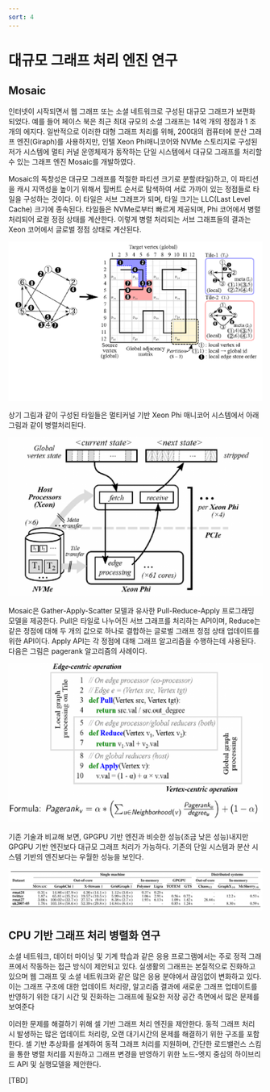 ```yaml
---
sort: 4
---
```


# 대규모 그래프 처리 엔진 연구

## Mosaic

인터넷이 시작되면서 웹 그래프 또는 소셜 네트워크로 구성된 대규모 그래프가 보편화 되었다. 예를 들어 페이스 북은 최근 최대 규모의 소셜 그래프는 14억 개의 정점과 1 조 개의 에지다. 일반적으로 이러한 대형 그래프 처리를 위해, 200대의 컴퓨터에 분산 그래프 엔진(Giraph)를 사용하지만, 인텔 Xeon Phi매니코어와 NVMe 스토리지로 구성된 저가 시스템에 멀티 커널 운영체제가 동작하는 단일 시스템에서 대규모 그래프를 처리할 수 있는 그래프 엔진 Mosaic를 개발하였다.

Mosaic의 독창성은 대규모 그래프를 적절한 파티션 크기로 분할(타일)하고, 이 파티션을 캐시 지역성을 높이기 위해서 힐버트 순서로 탐색하여 서로 가까이 있는 정점들로 타일을 구성하는 것이다. 이 타일은 서브 그래프가 되며, 타일 크기는 LLC(Last Level Cache) 크기에 종속된다. 타일들은 NVMe로부터 빠르게 제공되며, Phi 코어에서 병렬 처리되어 로컬 정점 상태를 계산한다. 이렇게 병렬 처리되는 서브 그래프들의 결과는 Xeon 코어에서 글로벌 정점 상태로 계산된다.

![Mosaic1](/Data/images/04/04-04-01.png)

상기 그림과 같이 구성된 타일들은 멀티커널 기반 Xeon Phi 매니코어 시스템에서 아래 그림과 같이 병렬처리된다.

![Mosaic2](/Data/images/04/04-04-02.png)  

Mosaic은 Gather-Apply-Scatter 모델과 유사한 Pull-Reduce-Apply 프로그래밍 모델을 제공한다. Pull은 타일로 나누어진 서브 그래프를 처리하는 API이며, Reduce는 같은 정점에 대해 두 개의 값으로 하나로 결합하는 글로벌 그래프 정점 상태 업데이트를 위한 API이다. Apply API는 각 정점에 대해 그래프 알고리즘을 수행하는데 사용된다. 다음은 그림은 pagerank 알고리즘의 사례이다.

![Mosaic3](/Data/images/04/04-04-03.png)

기존 기술과 비교해 보면, GPGPU 기반 엔진과 비슷한 성능(조금 낮은 성능)내지만 GPGPU 기반 엔진보다 대규모 그래프 처리가 가능하다. 기존의 단일 시스템과 분산 시스템 기반의 엔진보다는 우월한 성능을 보인다.

![Mosaic4](/Data/images/04/04-04-04.png)

## CPU 기반 그래프 처리 병렬화 연구

소셜 네트워크, 데이터 마이닝 및 기계 학습과 같은 응용 프로그램에서는 주로 정적 그래프에서 작동하는 접근 방식이 제안되고 있다. 실생활의 그래프는 본질적으로 진화하고 있으며 웹 그래프 및 소셜 네트워크와 같은 많은 응용 분야에서 끊임없이 변화하고 있다. 이는 그래프 구조에 대한 업데이트 처리량, 알고리즘 결과에 새로운 그래프 업데이트를 반영하기 위한 대기 시간 및 진화하는 그래프에 필요한 저장 공간 측면에서 많은 문제를 보여준다


이러한 문제를 해결하기 위해 셀 기반 그래프 처리 엔진을 제안한다. 동적 그래프 처리 시 발생하는 많은 업데이트 처리량, 오랜 대기시간의 문제를 해결하기 위한 구조를 포함한다. 셀 기반 추상화를 설계하여 동적 그래프 처리를 지원하며, 간단한 로드밸런스 스킴을 통한 병렬 처리를 지원하고 그래프 변경을 반영하기 위한 노드-엣지 중심의 하이브리드 API 및 실행모델을 제안한다.

[TBD]
